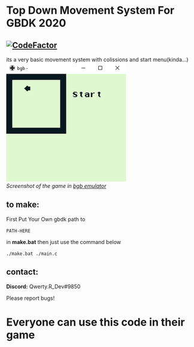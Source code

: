 # Top Down Movement System For GBDK 2020
[![CodeFactor](https://www.codefactor.io/repository/github/qwertyr0/gbdk-topdownmovement/badge)](https://www.codefactor.io/repository/github/qwertyr0/gbdk-topdownmovement)
---
its a very basic movement system with colissions and start menu(kinda...)
![Screenshot](https://raw.githubusercontent.com/QwertyR0/gbdk-topdownMovement/main/images/screenshot.png)
<br>
*Screenshot of the game in [bgb emulator](https://bgb.bircd.org)*

## to make:
First Put Your Own gbdk path to
```
PATH-HERE
```
in **make.bat**
then just use the command below
```
./make.bat ./main.c
```

## contact:
**Discord:** Qwerty.R_Dev#9850

Please report bugs!
# Everyone can use this code in their game
